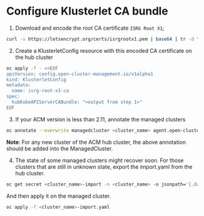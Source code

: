 # Configure Klusterlet CA bundle

1. Download and encode the root CA certificate `ISRG Root X1`;
```sh
curl -s https://letsencrypt.org/certs/isrgrootx1.pem | base64 | tr -d "\n"
```

2. Create a KlusterletConfig resource with this encoded CA certificate on the hub cluster

```sh
oc apply -f - <<EOF
apiVersion: config.open-cluster-management.io/v1alpha1
kind: KlusterletConfig
metadata:
  name: isrg-root-x1-ca
spec:
  hubKubeAPIServerCABundle: "<output from step 1>"
EOF
```

3. If your ACM version is less than 2.11, annotate the managed clusters
```sh
oc annotate --overwrite managedcluster <cluster_name> agent.open-cluster-management.io/klusterlet-config='isrg-root-x1-ca'
```

**Note**: For any new cluster of the ACM hub cluster, the above annotation should be added into the ManagedCluster.

4. The state of some managed clusters might recover soon. For those clusters that are still in unknown state, export the import.yaml from the hub cluster.
```sh
oc get secret <cluster_name>-import -n <cluster_name> -o jsonpath='{.data\.import\.yaml}' | base64 --decode > <cluster_name>-import.yaml
```

And then apply it on the managed cluster.
```sh
oc apply -f <cluster_name>-import.yaml
```